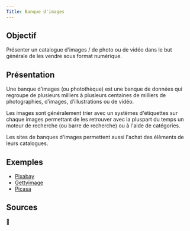 ```yaml
---
Title: Banque d'images
---
```


## Objectif
Présenter un catalogue d'images / de photo ou de vidéo dans le but générale de les vendre sous format numérique.

## Présentation
Une banque d’images (ou photothèque) est une banque de données qui regroupe de plusieurs milliers à plusieurs centaines de milliers de photographies, d’images, d’illustrations ou de vidéo. 

Les images sont généralement trier avec un systèmes d'étiquettes sur chaque images permettant de les retrouver avec la pluspart du temps un moteur de recherche (ou barre de recherche) ou à l'aide de catégories.

Les sites de banques d'images permettent aussi l'achat des élèments de leurs catalogues.

## Exemples
- [Pixabay](https://pixabay.com/fr)
- [Gettyimage](https://www.gettyimages.fr)
- [Picasa](https://www.google.com/photos/about/)

## Sources
🚧
